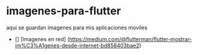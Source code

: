 # imagenes-para-flutter
aqui se guardan imagenes para mis aplicaciones moviles
- [] [Imagenes en red] (https://medium.com/@flutterman/flutter-mostrar-im%C3%A1genes-desde-internet-bd858403bae2)

